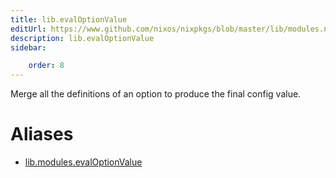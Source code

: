 ```yaml
---
title: lib.evalOptionValue
editUrl: https://www.github.com/nixos/nixpkgs/blob/master/lib/modules.nix#L782C21
description: lib.evalOptionValue
sidebar:

    order: 8
---
```


Merge all the definitions of an option to produce the final
config value.


# Aliases

- [lib.modules.evalOptionValue](./reference/lib/modules/lib-modules-evalOptionValue)


